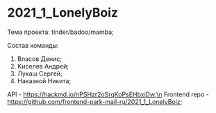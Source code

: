 # 2021_1_LonelyBoiz

Тема проекта: tinder/badoo/mamba;

Состав команды:
1) Власов Денис;
2) Киселев Андрей;
3) Лукаш Сергей;
4) Наказной Никита;

API - https://hackmd.io/nPSHzr2oSrqKoPsEHbxiDw;\n
Frontend repo - https://github.com/frontend-park-mail-ru/2021_1_LonelyBoiz;
